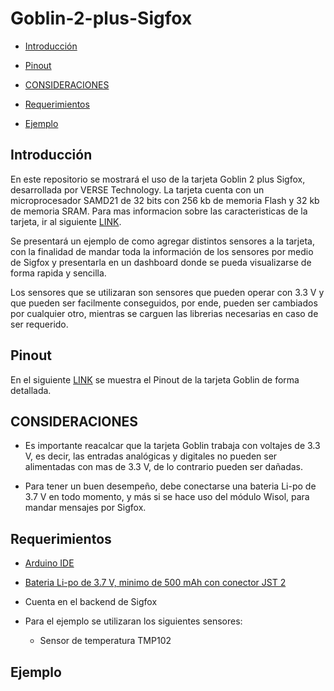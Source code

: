 Goblin-2-plus-Sigfox
====================

-   [Introducción](#introdución)

-   [Pinout](#pinout)

-   [CONSIDERACIONES](#consideraciones)

-   [Requerimientos](#requerimientos)

-   [Ejemplo](#ejemplo)

Introducción
------------

En este repositorio se mostrará el uso de la tarjeta Goblin 2 plus Sigfox, desarrollada por VERSE Technology. La tarjeta cuenta con un microprocesador SAMD21 de 32 bits con 256 kb de memoria Flash y 32 kb de memoria SRAM. Para mas informacion sobre las caracteristicas de la tarjeta, ir al siguiente [LINK](https://verse-technology.com/goblin2plussigfox/).

Se presentará un ejemplo de como agregar distintos sensores a la tarjeta, con la finalidad de mandar toda la información de los sensores por medio de Sigfox y presentarla en un dashboard donde se pueda visualizarse de forma rapida y sencilla.

Los sensores que se utilizaran son sensores que pueden operar con 3.3 V y que pueden ser facilmente conseguidos, por ende,  pueden ser cambiados por cualquier otro, mientras se carguen las librerias necesarias en caso de ser requerido. 

Pinout
-------

En el siguiente [LINK](https://verse-technology.com/goblin2plussigfox/files/GOBLIN2PLUSSIGFOX_PINOUT_DIAGRAMA.pdf) se muestra el Pinout de la tarjeta Goblin de forma detallada.

CONSIDERACIONES
---------------

- Es importante reacalcar que la tarjeta Goblin trabaja con voltajes de 3.3 V, es decir, las entradas analógicas y digitales no pueden ser alimentadas con mas de 3.3 V, de lo contrario pueden ser dañadas. 

- Para tener un buen desempeño, debe conectarse una bateria Li-po de 3.7 V en todo momento, y más si se hace uso del módulo Wisol, para mandar mensajes por Sigfox. 

Requerimientos
--------------

-   [Arduino IDE](https://www.arduino.cc/en/Main/Software)

-   [Bateria Li-po de 3.7 V, minimo de 500 mAh con conector JST 2](https://github.com/Iotnet/Goblin-2-plus-Sigfox/blob/master/imagenes/bateria.jpg)

-   Cuenta en el backend de Sigfox

-   Para el ejemplo se utilizaran los siguientes sensores:
    
    -   Sensor de temperatura TMP102
    
Ejemplo
-------





    



